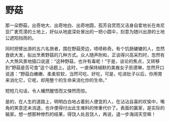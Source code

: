 # 野菇

那一朵野菇，出奇地大、出奇地白、出奇地圆，孤芳自赏而又洁身自爱地长在肯尼亚广袤荒漠的土地上，好似从地底深处冒出的一把小圆伞，刻意为随兴出游的土地公遮阳挡雨的。 

同时把臂出游的五六名旅者，围在野菇旁边，啧啧称奇。有个饥肠辘辘的人，忽然食欲大发，拟出烹煮野菇的几种方式。众人随声附和，正谈得兴高采烈时，忽然有人大煞风景地插口说道：“这种野菇，也许有毒呢！”于是，谈论的焦点，又转移到“野菇是否可食”这个话题上。这时，一直保持缄默的美裔女子凯德琳，忽然开口说道：“野菇白嫩嫩、柔柔软软，当然可吃、好吃，可是，吃进肚子以后，你用胃来消化它，它呢，却用整个的生命来消化你的生命。” 

短短几句话，令人幡然醒悟而又悚然而惊。 

是的，在人生的道路上，明明白白地占着别人便宜的人，在沾沾自喜的欢愉中，嘴角的笑意还未消退，也许便得付出此生难料的惨重代价了。表面的赢家，是实际的输家。想一想那种惨烈的结果，得饶人处且饶人，再说，退一步海阔天空嘛！